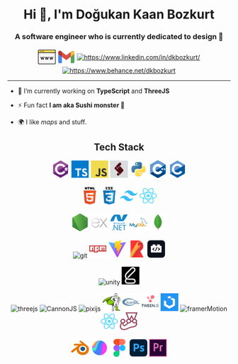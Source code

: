 <h1 align="center">Hi 👋, I'm Doğukan Kaan Bozkurt</h1>
<h3 align="center">A software engineer who is currently dedicated to design 🎨</h3>

<!-- <p align="center"> <img src="https://komarev.com/ghpvc/?username=dkbozkurt&label=Profile%20views&color=0e75b6&style=flat" alt="dkbozkurt" /> </p> -->
<div align="center" id="social">
<a href="https://dkbozkurt.vercel.app/" target="_blank"><img align="center" src="https://github.com/dkbozkurt/dkbozkurt/blob/master/web.png" alt="https://dkbozkurt.vercel.app/" height="40" width="40" /></a>
<a href="mailto:dkaanbozkurt@gmail.com" target="_blank"><img align="center" src="https://github.com/dkbozkurt/dkbozkurt/blob/master/mail.png" alt="dkaanbozkurt@gmail.com" height="40" width="40" /></a>
<a href="https://www.linkedin.com/in/dkbozkurt/" target="_blank"><img align="center" src="https://raw.githubusercontent.com/rahuldkjain/github-profile-readme-generator/master/src/images/icons/Social/linked-in-alt.svg" alt="https://www.linkedin.com/in/dkbozkurt/" height="30" width="40" /></a>
<a href="https://www.behance.net/dkbozkurt" target="_blank"><img align="center" src="https://raw.githubusercontent.com/rahuldkjain/github-profile-readme-generator/master/src/images/icons/Social/behance.svg" alt="https://www.behance.net/dkbozkurt" height="35" width="40" /></a>
</div>
<hr/>

<div align="left" id="aboutMe">

- 🌱 I’m currently working on **TypeScript** and **ThreeJS**

- ⚡ Fun fact **I am aka Sushi monster 🍣**

- 🌍 I like <i>maps</i> and stuff.
 
</div>

<h2 align="center">Tech Stack</h3>

<div align="center">  
<img src="https://raw.githubusercontent.com/devicons/devicon/master/icons/csharp/csharp-original.svg" alt="csharp" width="40" height="40"/>
<img src="https://github.com/devicons/devicon/blob/master/icons/typescript/typescript-original.svg" alt="typescript" width="40" height="40"/>
<img src="https://raw.githubusercontent.com/devicons/devicon/master/icons/javascript/javascript-original.svg" alt="javascript" width="40" height="40"/>
<img src="https://github.com/dkbozkurt/dkbozkurt/blob/master/extendscript_logo.png" alt="extendScript" width="40" height="40"/>
<img src="https://raw.githubusercontent.com/devicons/devicon/master/icons/python/python-original.svg" alt="python" width="40" height="40"/>
<img src="https://raw.githubusercontent.com/devicons/devicon/master/icons/cplusplus/cplusplus-original.svg" alt="cplusplus" width="40" height="40"/>
<img src="https://raw.githubusercontent.com/devicons/devicon/master/icons/c/c-original.svg" alt="c" width="40" height="40"/>
</div>

<br/>

<div align="center">
<img src="https://raw.githubusercontent.com/devicons/devicon/master/icons/html5/html5-original-wordmark.svg" alt="html5" width="40" height="40"/>
<img src="https://raw.githubusercontent.com/devicons/devicon/master/icons/css3/css3-original-wordmark.svg" alt="css3" width="40" height="40"/> 
<img src="https://github.com/devicons/devicon/blob/master/icons/tailwindcss/tailwindcss-original.svg" alt="tailwind" width="40" height="40"/>
<img src="https://raw.githubusercontent.com/devicons/devicon/master/icons/react/react-original.svg" alt="react" width="40" height="40"/>
</div>

<br/>

<div align="center">
<img src="https://raw.githubusercontent.com/devicons/devicon/master/icons/nodejs/nodejs-original.svg" alt="nodejs" width="40" height="40"/>
<img src="https://github.com/dkbozkurt/dkbozkurt/blob/master/express-logo.png" alt="expressjs" width="40" height="40"/>
<img src="https://github.com/devicons/devicon/blob/master/icons/dot-net/dot-net-plain-wordmark.svg" alt="dotnet" width="40" height="40"/>
<img src="https://github.com/devicons/devicon/blob/master/icons/mysql/mysql-original-wordmark.svg" alt="mySQL" width="40" height="40"/>
<img src="https://github.com/devicons/devicon/blob/master/icons/mongodb/mongodb-original.svg" alt="mongoDB" width="40" height="40"/>
</div>

<br/>

<div align="center">
<img src="https://www.vectorlogo.zone/logos/git-scm/git-scm-icon.svg" alt="git" width="40" height="40"/>
<img src="https://github.com/devicons/devicon/blob/master/icons/npm/npm-original-wordmark.svg" alt="npm" width="40" height="40"/>
<img src="https://github.com/devicons/devicon/blob/master/icons/vitejs/vitejs-original.svg" alt="vite" width="40" height="40"/>
<img src="https://github.com/devicons/devicon/blob/master/icons/rollup/rollup-original.svg" alt="roolupjs" width="40" height="40"/>
<img src="https://github.com/dkbozkurt/dkbozkurt/blob/master/AdobeUXPDevTool.png" alt="uxpDevTool" width="40" height="40"/>
</div>

<br/>

<div align="center">
<img src="https://i.redd.it/tu3gt6ysfxq71.png" alt="unity" width="40" height="40"/>
<img src="https://github.com/dkbozkurt/dkbozkurt/blob/master/luna-logo.png" alt="luna" width="40" height="40"/>
</div>

<br/>

<div align="center">
<img src="https://global.discourse-cdn.com/standard17/uploads/threejs/original/2X/e/e4f86d2200d2d35c30f7b1494e96b9595ebc2751.png" alt="threejs" width="40" height="40"/>
<img src="https://github.com/schteppe/cannon.js/blob/master/images/motionstates.png" alt="CannonJS" width="40" height="40"/>
<img src="https://files.pixijs.download/branding/pixijs-logo.svg" alt="pixijs" width="40" height="40"/>
<img src="https://github.com/dkbozkurt/dkbozkurt/blob/master/gsap-logo.png" alt="gsap" width="40" height="40"/>
<img src="https://github.com/devicons/devicon/blob/master/icons/opengl/opengl-original.svg" alt="GLSL" width="40" height="40"/>
<img src="https://github.com/dkbozkurt/dkbozkurt/blob/master/tweenJS.png" alt="UIkit" width="40" height="40" />
<img src="https://github.com/dkbozkurt/dkbozkurt/blob/master/UIKit-logo.png" alt="tweenJS" width="40" height="40"/>
<img src="https://cdn.worldvectorlogo.com/logos/framer-motion.svg" alt="framerMotion" width="40" height="40"/>
<img src="https://raw.githubusercontent.com/devicons/devicon/master/icons/react/react-original.svg" alt="reactThreeFiber" width="40" height="40"/>
<img src="https://github.com/devicons/devicon/blob/master/icons/jest/jest-plain.svg" alt="jest" width="40" height="40"/>
</div>

<br/>

<div align="center">
<img src="https://raw.githubusercontent.com/devicons/devicon/master/icons/blender/blender-original.svg" alt="blender" width="40" height="40"/>
<img src="https://github.com/dkbozkurt/dkbozkurt/blob/master/spline-logo.png" alt="spline" width="40" height="40"/>
<img src="https://raw.githubusercontent.com/devicons/devicon/master/icons/figma/figma-original.svg" alt="figma" width="40" height="40"/>
<img src="https://github.com/devicons/devicon/blob/master/icons/photoshop/photoshop-original.svg" alt="photoshop" width="40" height="40"/>
<img src="https://github.com/devicons/devicon/blob/master/icons/premierepro/premierepro-original.svg" alt="premierpro" width="40" height="40"/>
</div>
